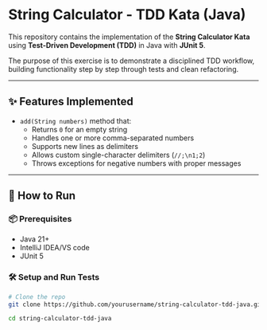 # String Calculator - TDD Kata (Java)

This repository contains the implementation of the **String Calculator Kata** using **Test-Driven Development (TDD)** in Java with **JUnit 5**.

The purpose of this exercise is to demonstrate a disciplined TDD workflow, building functionality step by step through tests and clean refactoring.

---

## ✨ Features Implemented

- `add(String numbers)` method that:
  - Returns `0` for an empty string
  - Handles one or more comma-separated numbers
  - Supports new lines as delimiters
  - Allows custom single-character delimiters (`//;\n1;2`)
  - Throws exceptions for negative numbers with proper messages

---

## 🚀 How to Run

### 📦 Prerequisites

- Java 21+
- IntelliJ IDEA/VS code
- JUnit 5 

### 🛠️ Setup and Run Tests

```bash
# Clone the repo
git clone https://github.com/yourusername/string-calculator-tdd-java.git

cd string-calculator-tdd-java
```
